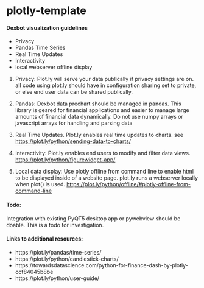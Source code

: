 # plotly-template

<h4> Dexbot visualization guidelines</h4>
<ul>
<li> Privacy
<li> Pandas Time Series
<li> Real Time Updates
<li> Interactivity
<li> local webserver offline display
</ul>

1. Privacy: Plot.ly will serve your data publically if privacy settings are on. 
all code using plot.ly should have in configuration sharing set to private, or else end user 
data can be shared publically.

2. Pandas: Dexbot data prechart should be managed in pandas. 
This library is geared for financial applications and easier to manage large amounts of financial data dynamically. 
Do not use numpy arrays or javascript arrays for handling and parsing data

3. Real Time Updates. Plot.ly enables real time updates to charts. see https://plot.ly/python/sending-data-to-charts/

4. Interactivity: Plot.ly enables end users to modify and filter data views.  https://plot.ly/python/figurewidget-app/       

5. Local data display:  Use plotly offline from command line to enable html to be displayed inside of a website page.
plot.ly runs a webserver locally when plot() is used. https://plot.ly/python/offline/#plotly-offline-from-command-line

<h4>Todo: </h4>
Integration with existing PyQT5 desktop app or pywebview should be doable. This is a todo for investigation. 


<h4> Links to additional resources: </h4>
<ul>
<li> https://plot.ly/pandas/time-series/                                                                                      
<li> https://plot.ly/python/candlestick-charts/                                                                               
<li> https://towardsdatascience.com/python-for-finance-dash-by-plotly-ccf84045b8be
<li> https://plot.ly/python/user-guide/   
</ul>
